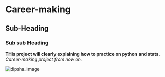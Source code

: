 # Career-making
## Sub-Heading
### Sub sub Heading
**THis project will clearly explaining how to practice on python and stats.**
*Career-making project from now on.*

![dipsha_image](https://media.licdn.com/dms/image/C4E03AQHWIhAburQUAg/profile-displayphoto-shrink_800_800/0/1649840019085?e=1721260800&v=beta&t=9yj6YqYc7MRXpmSCLjdsQ1f8PC6J_ZMAUs_B1g10xM0)

